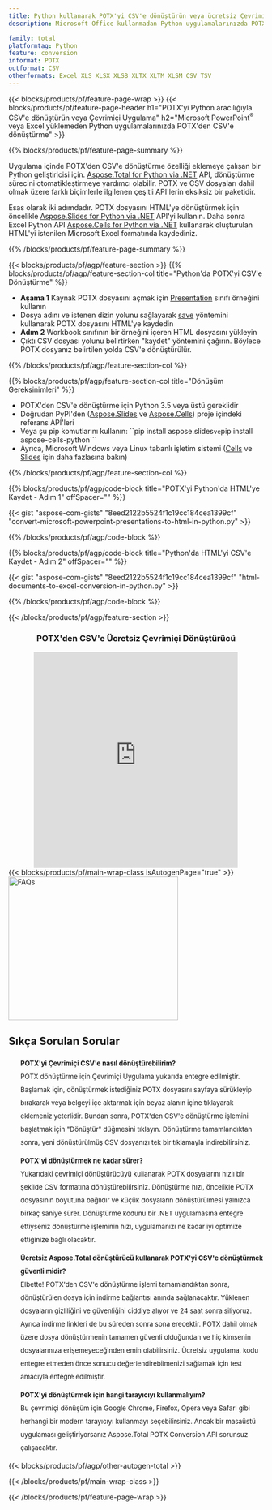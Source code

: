 ```yaml
---
title: Python kullanarak POTX'yi CSV'e dönüştürün veya ücretsiz Çevrimiçi Dönüştürücü ile
description: Microsoft Office kullanmadan Python uygulamalarınızda POTX'den CSV'e dönüştürme veya çevrimiçi. Kodu entegre etmeden önce ücretsiz POTX'den CSV'e çevrimiçi dönüştürücüyü hızlı bir şekilde test edin. 

family: total
platformtag: Python
feature: conversion
informat: POTX
outformat: CSV
otherformats: Excel XLS XLSX XLSB XLTX XLTM XLSM CSV TSV
---
```

{{< blocks/products/pf/feature-page-wrap >}}
{{< blocks/products/pf/feature-page-header h1="POTX'yi Python aracılığıyla CSV'e dönüştürün veya Çevrimiçi Uygulama" h2="Microsoft PowerPoint<sup>&reg;</sup> veya Excel yüklemeden Python uygulamalarınızda POTX'den CSV'e dönüştürme" >}}

{{% blocks/products/pf/feature-page-summary %}}

Uygulama içinde POTX'den CSV'e dönüştürme özelliği eklemeye çalışan bir Python geliştiricisi için. [Aspose.Total for Python via .NET](https://products.aspose.com/total/python-net/) API, dönüştürme sürecini otomatikleştirmeye yardımcı olabilir. POTX ve CSV dosyaları dahil olmak üzere farklı biçimlerle ilgilenen çeşitli API'lerin eksiksiz bir paketidir.

Esas olarak iki adımdadır. POTX dosyasını HTML'ye dönüştürmek için öncelikle [Aspose.Slides for Python via .NET](https://products.aspose.com/slides/python-net/) API'yi kullanın. Daha sonra Excel Python API [Aspose.Cells for Python via .NET](https://products.aspose.com/cells/python-net/) kullanarak oluşturulan HTML'yi istenilen Microsoft Excel formatında kaydediniz. 

{{% /blocks/products/pf/feature-page-summary %}}

{{< blocks/products/pf/agp/feature-section >}}
{{% blocks/products/pf/agp/feature-section-col title="Python'da POTX'yi CSV'e Dönüştürme" %}}
- **Aşama 1** Kaynak POTX dosyasını açmak için [Presentation](https://reference.aspose.com/slides/python-net/aspose.slides/presentation/) sınıfı örneğini kullanın 
- Dosya adını ve istenen dizin yolunu sağlayarak [save](https://reference.aspose.com/slides/python-net/aspose.slides/presentation/) yöntemini kullanarak POTX dosyasını HTML'ye kaydedin
-  **Adım 2** Workbook sınıfının bir örneğini içeren HTML dosyasını yükleyin
-  Çıktı CSV dosyası yolunu belirtirken "kaydet" yöntemini çağırın. Böylece POTX dosyanız belirtilen yolda CSV'e dönüştürülür.

{{% /blocks/products/pf/agp/feature-section-col %}}

{{% blocks/products/pf/agp/feature-section-col title="Dönüşüm Gereksinimleri" %}}

- POTX'den CSV'e dönüştürme için Python 3.5 veya üstü gereklidir
- Doğrudan PyPI'den ([Aspose.Slides](https://pypi.org/project/Aspose.Slides/) ve [Aspose.Cells](https://pypi.org/project/aspose-cells-python/)) proje içindeki referans API'leri
-  Veya şu pip komutlarını kullanın: ``pip install aspose.slides``` ve ```pip install aspose-cells-python```
-  Ayrıca, Microsoft Windows veya Linux tabanlı işletim sistemi ([Cells](https://docs.aspose.com/cells/python-net/getting-started/#installation) ve [Slides](https://docs.aspose.com/slides/python-net/system-requirements/) için daha fazlasına bakın)
 

{{% /blocks/products/pf/agp/feature-section-col %}}

{{% blocks/products/pf/agp/code-block title="POTX'yi Python'da HTML'ye Kaydet - Adım 1" offSpacer="" %}}

{{< gist "aspose-com-gists" "8eed2122b5524f1c19cc184cea1399cf" "convert-microsoft-powerpoint-presentations-to-html-in-python.py" >}}

{{% /blocks/products/pf/agp/code-block %}}

{{% blocks/products/pf/agp/code-block title="Python'da HTML'yi CSV'e Kaydet - Adım 2" offSpacer="" %}}

{{< gist "aspose-com-gists" "8eed2122b5524f1c19cc184cea1399cf" "html-documents-to-excel-conversion-in-python.py" >}}

{{% /blocks/products/pf/agp/code-block %}}

{{< /blocks/products/pf/agp/feature-section >}}

<div class="container-fluid agp-content bg-white aboutfile box-1 vh100 section nopbtm">
<div class=container>
<div class=row>
<div class="demobox tc col-md-12 padding-0" align="center">

<h3>POTX'den CSV'e Ücretsiz Çevrimiçi Dönüştürücü</h3>

<iframe title="potx'dan csv'ye Çevrimiçi Dönüştürme Aracı" style="border: none; height: 426px;" scrolling="no" src="https://total-conversion-app-65z5r2lp.k8s.dynabic.com/?to=csv&from=potx" id="child-iframe" width="80%"></iframe>

</div></div>
</div></div>
{{< blocks/products/pf/main-wrap-class isAutogenPage="true" >}}
<style>.howtolist li{margin-right: 0!important;line-height: 26px;position: relative;margin-bottom: 10px;font-size: 13px;list-style-type: none;}</style>
<div class="col-md-12 tl bg-gray-dark howtolist section">
  <a class="anchor" name="faqpage"></a>
  <div class="container tl dflex" itemscope="" itemtype="https://schema.org/FAQPage">
      <div class="col-md-4 howtosectiongfx">
          <img class="social-panel-hide-on-mobile" src="https://www.groupdocs.cloud/templates/brand/images/groupdocs/conversion/groupdocs_conversion-brand.png" alt="FAQs" width="335" height="283">
      </div>
      <div class="howtosection col-md-8">
          <div>
              <h2>Sıkça Sorulan Sorular</h2>
              <ul>
                  <li itemscope="" itemprop="mainEntity" itemtype="https://schema.org/Question">
                      <div>
                          <span itemprop="name"><b>POTX'yi Çevrimiçi CSV'e nasıl dönüştürebilirim?</b></span>
                      </div>
                      <div itemscope="" itemprop="acceptedAnswer" itemtype="https://schema.org/Answer">
                          <span itemprop="text">POTX dönüştürme için Çevrimiçi Uygulama yukarıda entegre edilmiştir. Başlamak için, dönüştürmek istediğiniz POTX dosyasını sayfaya sürükleyip bırakarak veya belgeyi içe aktarmak için beyaz alanın içine tıklayarak eklemeniz yeterlidir. Bundan sonra, POTX'den CSV'e dönüştürme işlemini başlatmak için "Dönüştür" düğmesini tıklayın. Dönüştürme tamamlandıktan sonra, yeni dönüştürülmüş CSV dosyanızı tek bir tıklamayla indirebilirsiniz.</span>
                      </div>
                  </li>
                  <li itemscope="" itemprop="mainEntity" itemtype="https://schema.org/Question">
                      <div>
                          <span itemprop="name"><b>POTX'yi dönüştürmek ne kadar sürer?</b></span>
                      </div>
                      <div itemscope="" itemprop="acceptedAnswer" itemtype="https://schema.org/Answer">
                          <span itemprop="text">Yukarıdaki çevrimiçi dönüştürücüyü kullanarak POTX dosyalarını hızlı bir şekilde CSV formatına dönüştürebilirsiniz. Dönüştürme hızı, öncelikle POTX dosyasının boyutuna bağlıdır ve küçük dosyaların dönüştürülmesi yalnızca birkaç saniye sürer. Dönüştürme kodunu bir .NET uygulamasına entegre ettiyseniz dönüştürme işleminin hızı, uygulamanızı ne kadar iyi optimize ettiğinize bağlı olacaktır.</span>
                      </div>
                  </li>
                  <li itemscope="" itemprop="mainEntity" itemtype="https://schema.org/Question">
                      <div>
                          <span itemprop="name"><b>Ücretsiz Aspose.Total dönüştürücü kullanarak POTX'yi CSV'e dönüştürmek güvenli midir?</b></span>
                      </div>
                      <div itemscope="" itemprop="acceptedAnswer" itemtype="https://schema.org/Answer">
                          <span itemprop="text">Elbette! POTX'den CSV'e dönüştürme işlemi tamamlandıktan sonra, dönüştürülen dosya için indirme bağlantısı anında sağlanacaktır. Yüklenen dosyaların gizliliğini ve güvenliğini ciddiye alıyor ve 24 saat sonra siliyoruz. Ayrıca indirme linkleri de bu süreden sonra sona erecektir. POTX dahil olmak üzere dosya dönüştürmenin tamamen güvenli olduğundan ve hiç kimsenin dosyalarınıza erişemeyeceğinden emin olabilirsiniz. Ücretsiz uygulama, kodu entegre etmeden önce sonucu değerlendirebilmenizi sağlamak için test amacıyla entegre edilmiştir.</span>
                      </div>
                  </li>                 
                  <li itemscope="" itemprop="mainEntity" itemtype="https://schema.org/Question">
                      <div>
                          <span itemprop="name"><b>POTX'yi dönüştürmek için hangi tarayıcıyı kullanmalıyım?</b></span>
                      </div>
                      <div itemscope="" itemprop="acceptedAnswer" itemtype="https://schema.org/Answer">
                          <span itemprop="text">Bu çevrimiçi dönüşüm için Google Chrome, Firefox, Opera veya Safari gibi herhangi bir modern tarayıcıyı kullanmayı seçebilirsiniz. Ancak bir masaüstü uygulaması geliştiriyorsanız Aspose.Total POTX Conversion API sorunsuz çalışacaktır.</span>
                      </div>
                  </li>
              </ul>
          </div>
      </div>
  </div>
{{< blocks/products/pf/agp/other-autogen-total >}}
 
{{< /blocks/products/pf/main-wrap-class >}}

{{< /blocks/products/pf/feature-page-wrap >}}